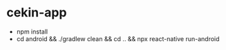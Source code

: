 # cekin-app

- npm install
- cd android && ./gradlew clean && cd .. && npx react-native run-android
